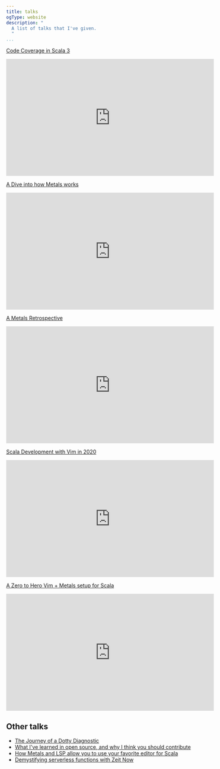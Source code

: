 ```yaml
---
title: talks
ogType: website
description: "
  A list of talks that I've given.
  "
...
```

[Code Coverage in Scala 3](/slides/slides-code-coverage-in-scala3)

<div class="youtube-container">
<iframe width="560" height="315" src="https://www.youtube-nocookie.com/embed/SIkNgemGmYQ" title="YouTube video player" frameborder="0" allow="accelerometer; autoplay; clipboard-write; encrypted-media; gyroscope; picture-in-picture" allowfullscreen></iframe>
</div>

[A Dive into how Metals works](/slides/slides-a-dive-into-how-metals-works)

<div class="youtube-container">
<iframe width="560" height="315" src="https://www.youtube-nocookie.com/embed/fpzN_vTBy18" title="YouTube video player" frameborder="0" allow="accelerometer; autoplay; clipboard-write; encrypted-media; gyroscope; picture-in-picture" allowfullscreen></iframe>
</div>

[A Metals Retrospective](/slides/slides-a-metals-retrospective)

<div class="youtube-container">
<iframe width="560" height="315" src="https://www.youtube-nocookie.com/embed/DRKx1a19c80" title="YouTube video player" frameborder="0" allow="accelerometer; autoplay; clipboard-write; encrypted-media; gyroscope; picture-in-picture" allowfullscreen></iframe>
</div>

[Scala Development with Vim in 2020](/slides/slides-vim-scala-2020)

<div class="youtube-container">
<iframe width="560" height="315" src="https://www.youtube-nocookie.com/embed/zuP5qrTUetw" title="YouTube video player" frameborder="0" allow="accelerometer; autoplay; clipboard-write; encrypted-media; gyroscope; picture-in-picture" allowfullscreen></iframe>
</div>

[A Zero to Hero Vim + Metals setup for Scala](/slides/slides-zero-to-hero)

<div class="youtube-container">
<iframe width="560" height="315" src="https://www.youtube-nocookie.com/embed/VUOw4thpb1I" title="YouTube video player" frameborder="0" allow="accelerometer; autoplay; clipboard-write; encrypted-media; gyroscope; picture-in-picture" allowfullscreen></iframe>
</div>

## Other talks
  - [The Journey of a Dotty Diagnostic](/slides/dotty-diagnostics)
  - [What I've learned in open source, and why I think you should  contribute](/slides/slides-open-source)
  - [How Metals and LSP allow you to use your favorite editor for Scala](/slides/slides-lsp-metals)
  - [Demystifying serverless functions with Zeit Now](/slides/slides-faas-zeit-now)

